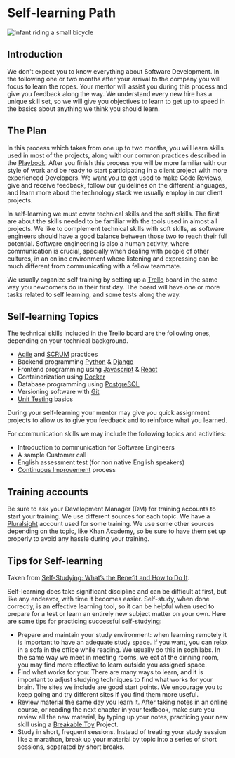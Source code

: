 # Self-learning Path

![Infant riding a small bicycle](https://d2wlcd8my7k9h4.cloudfront.net/static/figures/development.jpg)

## Introduction

We don't expect you to know everything about Software Development. In the following one or two
months after your arrival to the company you will focus to learn the ropes. Your mentor will assist
you during this process and give you feedback along the way. We understand every new hire has a
unique skill set, so we will give you objectives to learn to get up to speed in the basics about
anything we think you should learn.

## The Plan

In this process which takes from one up to two months, you will learn skills used in most of the
projects, along with our common practices described in the [Playbook](https://sophilabs.co/playbook/).
After you finish this process you will be more familiar with our style of work and be ready to start
participating in a client project with more experienced Developers. We want you to get used to make
Code Reviews, give and receive feedback, follow our guidelines on the different languages, and learn
more about the technology stack we usually employ in our client projects.

In self-learning we must cover technical skills and the soft skills. The first are
about the skills needed to be familiar with the tools used in almost all projects. We like to
complement technical skills with soft skills, as software engineers should have a good balance
between those two to reach their full potential. Software engineering is also a human activity,
where communication is crucial, specially when dealing with people of other cultures, in an online
environment where listening and expressing can be much different from communicating with a fellow
teammate.

We usually organize self training by setting up a [Trello](http://trello.com/) board in the same way
you newcomers do in their first day. The board will have one or more tasks related to self learning,
and some tests along the way.

## Self-learning Topics

The technical skills included in the Trello board are the following ones, depending on your
technical background.

* [Agile](https://sophilabs.co/playbook/#the-agile-way) and
  [SCRUM](https://www.scrum.org/resources/what-is-scrum) practices
* Backend programming [Python](https://www.python.org/) & [Django](https://www.djangoproject.com/)
* Frontend programming using [Javascript](https://www.javascript.com/) & [React](https://reactjs.org/)
* Containerization using [Docker](https://www.docker.com/)
* Database programming using [PostgreSQL](https://www.postgresql.org/)
* Versioning software with [Git](https://git-scm.com/)
* [Unit Testing](https://en.wikipedia.org/wiki/Unit_testing) basics

During your self-learning your mentor may give you quick assignment projects to allow us to give you
feedback and to reinforce what you learned.

For communication skills we may include the following topics and activities:

* Introduction to communication for Software Engineers
* A sample Customer call
* English assessment test (for non native English speakers)
* [Continuous Improvement](https://man.sophilabs.io/people/#continuous-improvement) process

## Training accounts

Be sure to ask your Development Manager (DM) for training accounts to start your training. We use
different sources for each topic. We have a [Pluralsight](https://www.pluralsight.com/) account
used for some training. We use some other sources depending on the topic, like Khan Academy, so be
sure to have them set up properly to avoid any hassle during your training.

## Tips for Self-learning

Taken from [Self-Studying: What’s the Benefit and How to Do It](https://www.ivywise.com/ivywise-knowledgebase/newsletter/article/self-studying-whats-the-benefit-and-how-to-do-it/).

Self-learning does take significant discipline and can be difficult at first, but like any endeavor,
with time it becomes easier. Self-study, when done correctly, is an effective learning tool, so it
can be helpful when used to prepare for a test or learn an entirely new subject matter on your own.
Here are some tips for practicing successful self-studying:

* Prepare and maintain your study environment: when learning remotely it is important to have an
  adequate study space. If you want, you can relax in a sofa in the office while reading. We usually
  do this in sophilabs. In the same way we meet in meeting rooms, we eat at the dinning room, you
  may find more effective to learn outside you assigned space.
* Find what works for you: There are many ways to learn, and it is important to adjust studying
  techniques to find what works for your brain. The sites we include are good start points. We
  encourage you to keep going and try different sites if you find them more useful.
* Review material the same day you learn it. After taking notes in an online course, or reading the
  next chapter in your textbook, make sure you review all the new material, by typing up your notes,
  practicing your new skill using a [Breakable Toy](http://redsquirrel.com/dave/work/a2j/patterns/BreakableToys.html)
  Project.
* Study in short, frequent sessions. Instead of treating your study session like a marathon, break
  up your material by topic into a series of short sessions, separated by short breaks.